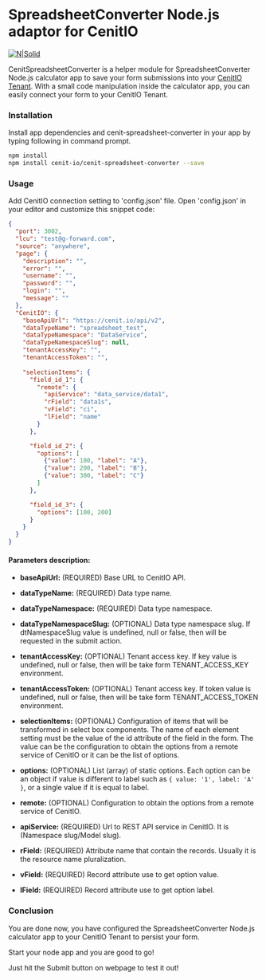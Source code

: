 # SpreadsheetConverter Node.js adaptor for CenitIO

[![N|Solid](http://www.spreadsheetconverter.com/wp-content/uploads/2013/08/logo.png)](http://www.spreadsheetconverter.com)

CenitSpreadsheetConverter is a helper module for SpreadsheetConverter Node.js calculator app to save your form submissions into 
your [CenitIO Tenant](https://cenit.io/). With a small code manipulation inside the calculator app, you can easily connect 
your form to your CenitIO Tenant.

### Installation

Install app dependencies and cenit-spreadsheet-converter in your app by typing following in command prompt.

```sh
npm install
npm install cenit-io/cenit-spreadsheet-converter --save
```

### Usage

Add CenitIO connection setting to 'config.json' file. Open 'config.json' in your editor and customize this snippet code:

```json
{
  "port": 3002,
  "lcu": "test@g-forward.com",
  "source": "anywhere",
  "page": {
    "description": "",
    "error": "",
    "username": "",
    "password": "",
    "login": "",
    "message": ""
  },
  "CenitIO": {
    "baseApiUrl": "https://cenit.io/api/v2",
    "dataTypeName": "spreadsheet_test",
    "dataTypeNamespace": "DataService",
    "dataTypeNamespaceSlug": null,
    "tenantAccessKey": "",
    "tenantAccessToken": "",
    
    "selectionItems": {
      "field_id_1": {
        "remote": {
          "apiService": "data_service/data1",
          "rField": "data1s",
          "vField": "ci",
          "lField": "name"
        }
      },

      "field_id_2": {
        "options": [
          {"value": 100, "label": "A"},
          {"value": 200, "label": "B"},
          {"value": 300, "label": "C"}
        ]
      },

      "field_id_3": {
        "options": [100, 200]
      }
    }
  }
}
```

#### Parameters description:

* **baseApiUrl:**             (REQUIRED) Base URL to CenitIO API.
* **dataTypeName:**           (REQUIRED) Data type name.
* **dataTypeNamespace:**      (REQUIRED) Data type namespace.
* **dataTypeNamespaceSlug:**  (OPTIONAL) Data type namespace slug. If dtNamespaceSlug value is undefined, null or false, 
                                         then will be requested in the submit action.
                                         
* **tenantAccessKey:**        (OPTIONAL) Tenant access key. If key value is undefined, null or false, then will be 
                                         take form TENANT_ACCESS_KEY environment.
                                         
* **tenantAccessToken:**      (OPTIONAL) Tenant access key. If token value is undefined, null or false, then will be 
                                         take form TENANT_ACCESS_TOKEN environment.
                                  
* **selectionItems:**   (OPTIONAL) Configuration of items that will be transformed in select box components. The name of 
                                   each element setting must be the value of the id attribute of the field in the form.
                                   The value can be the configuration to obtain the options from a remote service of 
                                   CenitIO or it can be the list of options.
                                   
* **options:**          (OPTIONAL) List (array) of static options. Each option can be an object if value is different to 
                                   label such as ``{ value: '1', label: 'A' }``, or a single value if it is equal to label.
                                   
* **remote:**           (OPTIONAL) Configuration to obtain the options from a remote service of CenitIO.

* **apiService:**       (REQUIRED) Url to REST API service in CenitIO. It is (Namespace slug/Model slug).
* **rField:**           (REQUIRED) Attribute name that contain the records. Usually it is the resource name pluralization.
* **vField:**           (REQUIRED) Record attribute use to get option value.
* **lField:**           (REQUIRED) Record attribute use to get option label.
                             
                             
### Conclusion

You are done now, you have configured the SpreadsheetConverter Node.js calculator app to your CenitIO Tenant to persist your form.

Start your node app and you are good to go!

Just hit the Submit button on webpage to test it out!
